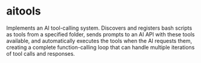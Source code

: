 # aitools
Implements an AI tool-calling system. Discovers and registers bash scripts as tools from a specified folder, sends prompts to an AI API with these tools available, and automatically executes the tools when the AI requests them, creating a complete function-calling loop that can handle multiple iterations of tool calls and responses.
